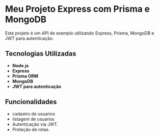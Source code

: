 # Meu Projeto Express com Prisma e MongoDB

Este projeto é um API de exemplo utilizando Express, Prisma, MongoDB e JWT para autenticação.

## Tecnologias Utilizadas

- **Node.js**
- **Express**
- **Prisma ORM**
- **MongoDB**
- **JWT para autenticação**

## Funcionalidades

- cadastro de usuarios
- listagem de usuarios
- Autenticação via JWT.
- Proteção de rotas.